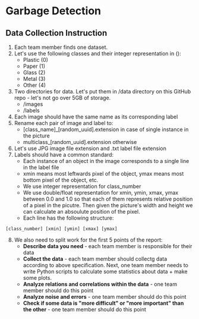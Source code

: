 # Garbage Detection
## Data Collection Instruction
1. Each team member finds one dataset.
2. Let's use the following classes and their integer representation in ():
   - Plastic (0)
   - Paper (1)
   - Glass (2)
   - Metal (3)
   - Other (4)
3. Two directories for data. Let's put them in /data directory on this GitHub repo - let's not go over 5GB of storage.
   - /images
   - /labels
4. Each image should have the same name as its corresponding label
5. Rename each pair of image and label to:
   - [class_name]_[random_uuid].extension in case of single instance in the picture
   - multiclass_[random_uuid].extension otherwise
6. Let's use JPG image file extension and .txt label file extension
7. Labels should have a common standard:
   - Each instance of an object in the image corresponds to a single line in the label file
   - xmin means most leftwards pixel of the object, ymax means most bottom pixel of the object, etc.
   - We use integer representation for class_number
   - We use double/float representation for xmin, ymin, xmax, ymax between 0.0 and 1.0 so that each of them represents relative position of a pixel in the picutre. Then given the picture's width and height we can calculate an absoulute position of the pixel.
   - Each line has the following structure:
```
[class_number] [xmin] [ymin] [xmax] [ymax]
```
8. We also need to split work for the first 5 points of the report:
   - **Describe data you need** - each team member is responsible for their data
   - **Collect the data** - each team member should collectg data according to above specification. Next, one team member needs to write Python scripts to calculate some statistics about data + make some plots.
   - **Analyze relations and correlations within the data** - one team member should do this point
   - **Analyze noise and errors** - one team member should do this point
   - **Check if some data is "more difficult" or "more important" than the other** - one team member should do this point

 

